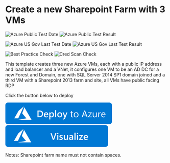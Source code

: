# Create a new Sharepoint Farm with 3 VMs

![Azure Public Test Date](https://azurequickstartsservice.blob.core.windows.net/badges/sharepoint-three-vm/PublicLastTestDate.svg)
![Azure Public Test Result](https://azurequickstartsservice.blob.core.windows.net/badges/sharepoint-three-vm/PublicDeployment.svg)

![Azure US Gov Last Test Date](https://azurequickstartsservice.blob.core.windows.net/badges/sharepoint-three-vm/FairfaxLastTestDate.svg)
![Azure US Gov Last Test Result](https://azurequickstartsservice.blob.core.windows.net/badges/sharepoint-three-vm/FairfaxDeployment.svg)

![Best Practice Check](https://azurequickstartsservice.blob.core.windows.net/badges/sharepoint-three-vm/BestPracticeResult.svg)
![Cred Scan Check](https://azurequickstartsservice.blob.core.windows.net/badges/sharepoint-three-vm/CredScanResult.svg)

This template creates three new Azure VMs, each with a public IP address and load balancer and a VNet, it configures one VM to be an AD DC for a new Forest and Domain, one with SQL Server 2014 SP1 domain joined and a third VM with a Sharepoint 2013 farm and site, all VMs have public facing RDP

Click the button below to deploy

[![Deploy To Azure](https://raw.githubusercontent.com/Azure/azure-quickstart-templates/master/1-CONTRIBUTION-GUIDE/images/deploytoazure.svg?sanitize=true)](https://portal.azure.com/#create/Microsoft.Template/uri/https%3A%2F%2Fraw.githubusercontent.com%2FAzure%2Fazure-quickstart-templates%2Fmaster%2Fsharepoint-three-vm%2Fazuredeploy.json)  [![Visualize](https://raw.githubusercontent.com/Azure/azure-quickstart-templates/master/1-CONTRIBUTION-GUIDE/images/visualizebutton.svg?sanitize=true)](http://armviz.io/#/?load=https%3A%2F%2Fraw.githubusercontent.com%2FAzure%2Fazure-quickstart-templates%2Fmaster%2Fsharepoint-three-vm%2Fazuredeploy.json)

Notes: Sharepoint farm name must not contain spaces.


